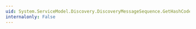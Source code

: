 ```yaml
---
uid: System.ServiceModel.Discovery.DiscoveryMessageSequence.GetHashCode
internalonly: False
---
```

